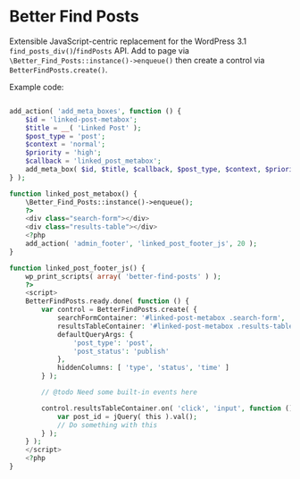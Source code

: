 # Better Find Posts

Extensible JavaScript-centric replacement for the WordPress 3.1 `find_posts_div()`/`findPosts`
API. Add to page via `\Better_Find_Posts::instance()->enqueue()` then create
a control via `BetterFindPosts.create()`.

Example code:

```php

add_action( 'add_meta_boxes', function () {
	$id = 'linked-post-metabox';
	$title = __( 'Linked Post' );
	$post_type = 'post';
	$context = 'normal';
	$priority = 'high';
	$callback = 'linked_post_metabox';
	add_meta_box( $id, $title, $callback, $post_type, $context, $priority );
} );

function linked_post_metabox() {
	\Better_Find_Posts::instance()->enqueue();
	?>
	<div class="search-form"></div>
	<div class="results-table"></div>
	<?php
	add_action( 'admin_footer', 'linked_post_footer_js', 20 );
}

function linked_post_footer_js() {
	wp_print_scripts( array( 'better-find-posts' ) );
	?>
	<script>
	BetterFindPosts.ready.done( function () {
		var control = BetterFindPosts.create( {
			searchFormContainer: '#linked-post-metabox .search-form',
			resultsTableContainer: '#linked-post-metabox .results-table',
			defaultQueryArgs: {
				'post_type': 'post',
				'post_status': 'publish'
			},
			hiddenColumns: [ 'type', 'status', 'time' ]
		} );

		// @todo Need some built-in events here

		control.resultsTableContainer.on( 'click', 'input', function () {
			var post_id = jQuery( this ).val();
			// Do something with this
		} );
	} );
	</script>
	<?php
}

```
